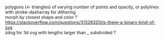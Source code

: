 polygons (<- triangles) of varying number of points and opacity, or polylines with stroke-dasharray for dithering  
morph by closest shape and color ?  
https://stackoverflow.com/questions/31328320/is-there-a-binary-kind-of-svg  
zdog for 3d svg with lengths larger than _ subdivided ?  